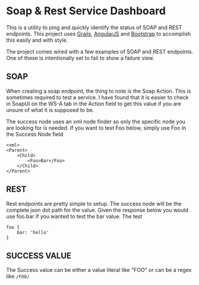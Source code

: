 Soap &amp; Rest Service Dashboard
=================

This is a utility to ping and quickly identify the status of SOAP and REST endpoints.  This project uses [Grails](http://grails.org/), [AngularJS](http://angularjs.org/) and [Bootstrap](http://getbootstrap.com/)
to accomplish this easily and with style.

The project comes wired with a few examples of SOAP and REST endpoints.  One of these is intentionally set to fail to show a failure view.

SOAP
-------
When creating a soap endpoint, the thing to note is the Soap Action.  This is sometimes required to test a service.  I have found that it is easier to check in SoapUI on the WS-A tab in the Action field to get this value if you are unsure of what it is supposed to be.

The success node uses an xml node finder so only the specific node you are looking for is needed.  If you want to test Foo below, simply use Foo in the Success Node field

```
<xml>
<Parent>
	<Child>
		<Foo>Bar</Foo>
	</Child>
</Parent>
```

REST
-------
Rest endpoints are pretty simple to setup.  The success node will be the complete json dot path for the value.  Given the response below you would use foo.bar if you wanted to test the bar value.  The test

```
foo {
	bar: 'hello'
}
```

SUCCESS VALUE
-------

The Success value can be either a value literal like "FOO" or can be a regex like `/FOO/`


